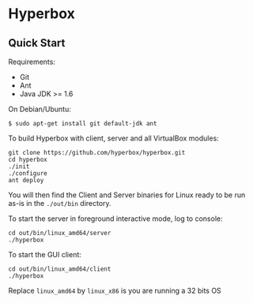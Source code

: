 # Hyperbox

## Quick Start
Requirements:
- Git
- Ant
- Java JDK >= 1.6

On Debian/Ubuntu:

	$ sudo apt-get install git default-jdk ant

To build Hyperbox with client, server and all VirtualBox modules:

	git clone https://github.com/hyperbox/hyperbox.git
	cd hyperbox
	./init
	./configure
	ant deploy
	
You will then find the Client and Server binaries for Linux ready to be run as-is in the `./out/bin` directory.

To start the server in foreground interactive mode, log to console:

	cd out/bin/linux_amd64/server
	./hyperbox

To start the GUI client:

	cd out/bin/linux_amd64/client
	./hyperbox

Replace `linux_amd64` by `linux_x86` is you are running a 32 bits OS
